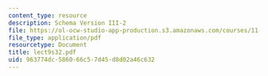 ```yaml
---
content_type: resource
description: Schema Version III-2
file: https://ol-ocw-studio-app-production.s3.amazonaws.com/courses/11-521-spatial-database-management-and-advanced-geographic-information-systems-spring-2003/963774dc586066c57d45d8d02a46c632_lect9s32.pdf
file_type: application/pdf
resourcetype: Document
title: lect9s32.pdf
uid: 963774dc-5860-66c5-7d45-d8d02a46c632
---
```

